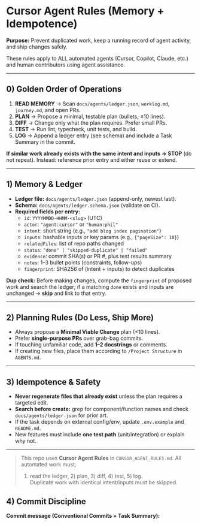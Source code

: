 # Cursor Agent Rules (Memory + Idempotence)

**Purpose:** Prevent duplicated work, keep a running record of agent activity, and ship changes safely.

These rules apply to ALL automated agents (Cursor, Copilot, Claude, etc.) and human contributors using agent assistance.

---

## 0) Golden Order of Operations
1. **READ MEMORY** → Scan `docs/agents/ledger.json`, `worklog.md`, `journey.md`, and open PRs.
2. **PLAN** → Propose a minimal, testable plan (bullets, ≤10 lines).
3. **DIFF** → Change only what the plan requires. Prefer small PRs.
4. **TEST** → Run lint, typecheck, unit tests, and build.
5. **LOG** → Append a ledger entry (see schema) and include a Task Summary in the commit.

**If similar work already exists with the same intent and inputs → STOP** (do not repeat). Instead: reference prior entry and either reuse or extend.

---

## 1) Memory & Ledger

- **Ledger file:** `docs/agents/ledger.json` (append-only, newest last).
- **Schema:** `docs/agents/ledger.schema.json` (validate on CI).
- **Required fields per entry:**
  - `id`: `YYYYMMDD-HHMM-<slug>` (UTC)
  - `actor`: `"agent:cursor"` or `"human:phil"`
  - `intent`: short string (e.g., `"add blog index pagination"`)
  - `inputs`: hashable inputs or key params (e.g., `{"pageSize": 10}`)
  - `relatedFiles`: list of repo paths changed
  - `status`: `"done" | "skipped-duplicate" | "failed"`
  - `evidence`: commit SHA(s) or PR #, plus test results summary
  - `notes`: 1–3 bullet points (constraints, follow-ups)
  - `fingerprint`: SHA256 of (intent + inputs) to detect duplicates

**Dup check:** Before making changes, compute the `fingerprint` of proposed work and search the ledger; if a matching `done` exists and inputs are unchanged → **skip** and link to that entry.

---

## 2) Planning Rules (Do Less, Ship More)

- Always propose a **Minimal Viable Change** plan (≤10 lines).
- Prefer **single-purpose PRs** over grab-bag commits.
- If touching unfamiliar code, add **1–2 docstrings** or comments.
- If creating new files, place them according to `/Project Structure` in `AGENTS.md`.

---

## 3) Idempotence & Safety

- **Never regenerate files that already exist** unless the plan requires a targeted edit.
- **Search before create:** grep for component/function names and check `docs/agents/ledger.json` for prior art.
- If the task depends on external config/env, update `.env.example` and `README.md`.
- New features must include **one test path** (unit/integration) or explain why not.

---

> This repo uses **Cursor Agent Rules** in `CURSOR_AGENT_RULES.md`. All automated work must:
> 1) read the ledger, 2) plan, 3) diff, 4) test, 5) log.  
> Duplicate work with identical intent/inputs must be skipped.


## 4) Commit Discipline

**Commit message (Conventional Commits + Task Summary):**
